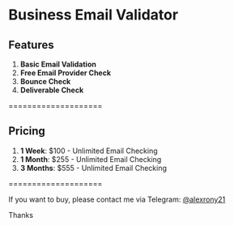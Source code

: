 # Business Email Validator

## Features
1. **Basic Email Validation**
2. **Free Email Provider Check**
3. **Bounce Check**
4. **Deliverable Check**

====================

## Pricing
1. **1 Week**: $100 - Unlimited Email Checking
2. **1 Month**: $255 - Unlimited Email Checking
3. **3 Months**: $555 - Unlimited Email Checking

====================

If you want to buy, please contact me via Telegram: [@alexrony21](https://t.me/alexrony21)

Thanks
